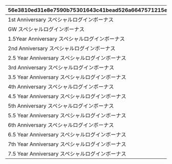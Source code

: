 |56e3810ed31e8e7590b75301643c41bead526a6647571215eddd2cb530e9a468|2db81614127e4823f3d16f87f754b70556d2c100e08199fa6c1559b23d113134|f5d1fc79d7821eefa21a1c1ca7f1b7db5079ef995bac061a236edc2cbeb105f6|17017e59e3b07e27f6db900273af58b0fdc7d4c04fef1c7a2f511d81789178ef|
| --- | --- | --- | --- |
|1st Anniversary スペシャルログインボーナス|2019/02/15 5:00:00|10000|2019/03/01 4:59:59|
|GW スペシャルログインボーナス|2019/04/27 5:00:00|10001|2019/05/07 4:59:59|
|1.5Year Anniversary スペシャルログインボーナス|2019/08/15 5:00:00|10002|2019/09/01 4:59:59|
|2nd Anniversary スペシャルログインボーナス|2020/02/15 5:00:00|10003|2020/03/01 4:59:59|
|2.5 Year Anniversary スペシャルログインボーナス|2020/08/15 5:00:00|10004|2020/09/01 4:59:59|
|3rd Anniversary スペシャルログインボーナス|2021/02/15 5:00:00|10005|2021/03/01 4:59:59|
|3.5 Year Anniversary スペシャルログインボーナス|2021/08/15 5:00:00|10006|2021/09/01 4:59:59|
|4th Anniversary スペシャルログインボーナス|2022/02/15 5:00:00|10007|2022/03/01 4:59:59|
|4.5 Year Anniversary スペシャルログインボーナス|2022/08/15 5:00:00|10008|2022/09/01 4:59:59|
|5th Anniversary スペシャルログインボーナス|2023/02/15 5:00:00|10009|2023/03/01 4:59:59|
|5.5 Year Anniversary スペシャルログインボーナス|2023/08/15 5:00:00|10010|2023/09/01 4:59:59|
|6th Anniversary スペシャルログインボーナス|2024/02/15 5:00:00|10011|2024/03/01 4:59:59|
|6.5 Year Anniversary スペシャルログインボーナス|2024/08/15 5:00:00|10012|2024/09/01 4:59:59|
|7th Year Anniversary スペシャルログインボーナス|2025/02/15 5:00:00|10013|2025/03/01 4:59:59|
|7.5 Year Anniversary スペシャルログインボーナス|2025/08/15 5:00:00|10014|2025/09/01 4:59:59|